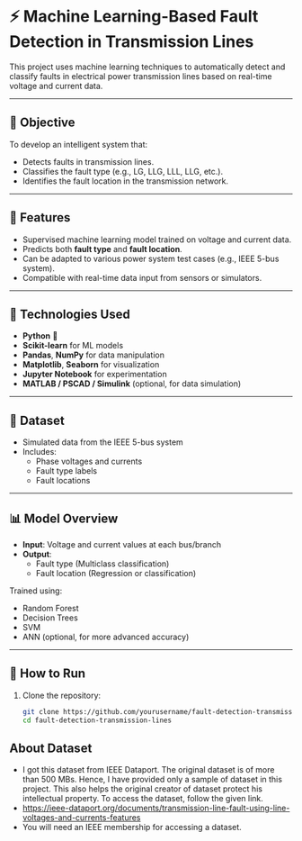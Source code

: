 # ⚡ Machine Learning-Based Fault Detection in Transmission Lines

This project uses machine learning techniques to automatically detect and classify faults in electrical power transmission lines based on real-time voltage and current data.

---

## 📌 Objective

To develop an intelligent system that:
- Detects faults in transmission lines.
- Classifies the fault type (e.g., LG, LLG, LLL, LLG, etc.).
- Identifies the fault location in the transmission network.

---

## 🔧 Features

- Supervised machine learning model trained on voltage and current data.
- Predicts both **fault type** and **fault location**.
- Can be adapted to various power system test cases (e.g., IEEE 5-bus system).
- Compatible with real-time data input from sensors or simulators.

---

## 🧠 Technologies Used

- **Python** 🐍
- **Scikit-learn** for ML models
- **Pandas**, **NumPy** for data manipulation
- **Matplotlib**, **Seaborn** for visualization
- **Jupyter Notebook** for experimentation
- **MATLAB / PSCAD / Simulink** (optional, for data simulation)

---

## 📁 Dataset

- Simulated data from the IEEE 5-bus system
- Includes:
  - Phase voltages and currents
  - Fault type labels
  - Fault locations

---

## 📊 Model Overview

- **Input**: Voltage and current values at each bus/branch
- **Output**:
  - Fault type (Multiclass classification)
  - Fault location (Regression or classification)

Trained using:
- Random Forest
- Decision Trees
- SVM
- ANN (optional, for more advanced accuracy)

---

## 🚀 How to Run

1. Clone the repository:
   ```bash
   git clone https://github.com/yourusername/fault-detection-transmission-lines.git
   cd fault-detection-transmission-lines

## About Dataset
- I got this dataset from IEEE Dataport. The original dataset is of more than 500 MBs. Hence, I have provided only a sample of dataset in this project. This also helps the original creator of dataset protect his intellectual property. To access the dataset, follow the given link.
- https://ieee-dataport.org/documents/transmission-line-fault-using-line-voltages-and-currents-features
- You will need an IEEE membership for accessing a dataset. 
